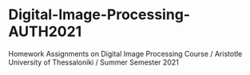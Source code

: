 # Digital-Image-Processing-AUTH2021
Homework Assignments on Digital Image Processing Course / Aristotle University of Thessaloniki / Summer Semester 2021
